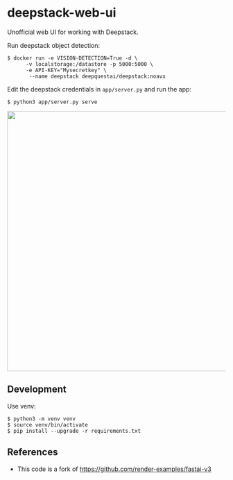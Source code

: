 # deepstack-web-ui
Unofficial web UI for working with Deepstack.

Run deepstack object detection:

```
$ docker run -e VISION-DETECTION=True -d \
      -v localstorage:/datastore -p 5000:5000 \
      -e API-KEY="Mysecretkey" \
       --name deepstack deepquestai/deepstack:noavx
```

Edit the deepstack credentials in `app/server.py` and run the app:
```
$ python3 app/server.py serve
```

<p align="center">
<img src="https://github.com/robmarkcole/deepstack-web-ui/blob/master/usage.png" width="600">
</p>

## Development
Use venv:
```
$ python3 -m venv venv
$ source venv/bin/activate
$ pip install --upgrade -r requirements.txt
```

## References
* This code is a fork of https://github.com/render-examples/fastai-v3

